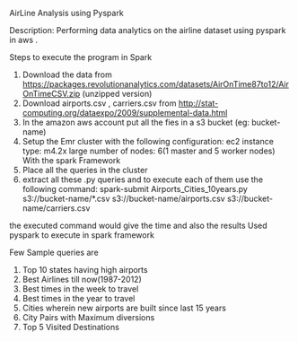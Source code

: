AirLine Analysis using Pyspark

Description: 
Performing data analytics on the airline dataset using pyspark in aws .

Steps to execute the program in Spark

1) Download the data from https://packages.revolutionanalytics.com/datasets/AirOnTime87to12/AirOnTimeCSV.zip (unzipped version)
2) Download airports.csv , carriers.csv from http://stat-computing.org/dataexpo/2009/supplemental-data.html
3) In the amazon aws account put all the fies in a s3 bucket (eg: bucket-name)
4) Setup the Emr cluster with the following configuration: ec2 instance type: m4.2x large
 number of nodes: 6(1 master and 5 worker nodes)
 With the spark Framework
5) Place all the queries in the cluster
6) extract all these .py queries and to execute each of them use the following command:
spark-submit Airports_Cities_10years.py s3://bucket-name/*.csv s3://bucket-name/airports.csv s3://bucket-name/carriers.csv

the executed command would give the time and also the results
Used pyspark to execute in spark framework

Few Sample queries are
1) Top 10 states having high airports
2) Best Airlines till now(1987-2012)
3) Best times in the week to travel
4) Best times in the year to travel
5) Cities wherein new airports are built since last 15 years
6) City Pairs with Maximum diversions
7) Top 5 Visited Destinations

